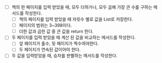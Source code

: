 * [ ] 책의 한 페이지를 입력 받았을 때, 모두 더하거나, 모두 곱해 가장 큰 수를 구하는 메서드를 작성한다.
    * [ ] 책의 페이지를 입력 받았을 때 자릿수 별로 값을 List로 저장한다.
    * [ ] 페이지의 범위는 3~398이다.
    * [ ] 더한 값과 곱한 값 중 큰 값을 return 한다.
* [ ] 두 페이지를 입력 받았을 때 계산 된 값을 비교하는 메서드를 작성한다.
    * [ ] 앞 페이지가 홀수, 뒷 페이지가 짝수여야한다.
    * [ ] 두 페이지가 연속된 값이어야 한다.
* [ ] 두 값을 입력받았을 때, 승자를 판별하는 메서드를 작성한다.